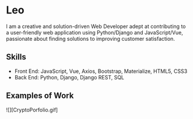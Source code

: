 # Leo
I am a creative and solution-driven Web Developer adept at contributing to a user-friendly web application using Python/Django and JavaScript/Vue, passionate about finding solutions to improving customer satisfaction.

## Skills
* Front End: JavaScript, Vue, Axios, Bootstrap, Materialize, HTML5, CSS3
* Back End: Python, Django, Django REST, SQL

## Examples of Work
![][CryptoPorfolio.gif]

